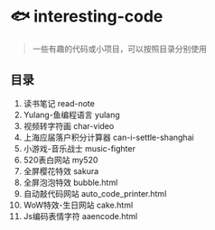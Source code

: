# 🐟 interesting-code
> 一些有趣的代码或小项目，可以按照目录分别使用

## 目录
1. 读书笔记 read-note
1. Yulang-鱼编程语言 yulang
1. 视频转字符画 char-video
1. 上海应届落户积分计算器 can-i-settle-shanghai
1. 小游戏-音乐战士 music-fighter
1. 520表白网站 my520
1. 全屏樱花特效 sakura
1. 全屏泡泡特效 bubble.html
1. 自动敲代码网站 auto_code_printer.html
1. WoW特效-生日网站 cake.html
1. Js编码表情字符 aaencode.html
